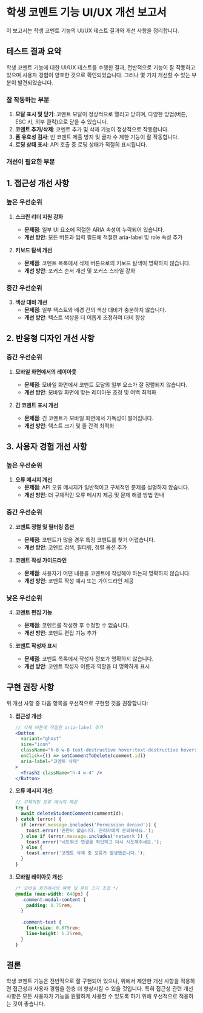 # 학생 코멘트 기능 UI/UX 개선 보고서

이 보고서는 학생 코멘트 기능의 UI/UX 테스트 결과와 개선 사항을 정리합니다.

## 테스트 결과 요약

학생 코멘트 기능에 대한 UI/UX 테스트를 수행한 결과, 전반적으로 기능이 잘 작동하고 있으며 사용자 경험이 양호한 것으로 확인되었습니다. 그러나 몇 가지 개선할 수 있는 부분이 발견되었습니다.

### 잘 작동하는 부분

1. **모달 표시 및 닫기**: 코멘트 모달이 정상적으로 열리고 닫히며, 다양한 방법(버튼, ESC 키, 외부 클릭)으로 닫을 수 있습니다.
2. **코멘트 추가/삭제**: 코멘트 추가 및 삭제 기능이 정상적으로 작동합니다.
3. **폼 유효성 검사**: 빈 코멘트 제출 방지 및 글자 수 제한 기능이 잘 작동합니다.
4. **로딩 상태 표시**: API 호출 중 로딩 상태가 적절히 표시됩니다.

### 개선이 필요한 부분

## 1. 접근성 개선 사항

### 높은 우선순위

1. **스크린 리더 지원 강화**
   - **문제점**: 일부 UI 요소에 적절한 ARIA 속성이 누락되어 있습니다.
   - **개선 방안**: 모든 버튼과 입력 필드에 적절한 aria-label 및 role 속성 추가

2. **키보드 탐색 개선**
   - **문제점**: 코멘트 목록에서 삭제 버튼으로의 키보드 탐색이 명확하지 않습니다.
   - **개선 방안**: 포커스 순서 개선 및 포커스 스타일 강화

### 중간 우선순위

3. **색상 대비 개선**
   - **문제점**: 일부 텍스트와 배경 간의 색상 대비가 충분하지 않습니다.
   - **개선 방안**: 텍스트 색상을 더 어둡게 조정하여 대비 향상

## 2. 반응형 디자인 개선 사항

### 중간 우선순위

1. **모바일 화면에서의 레이아웃**
   - **문제점**: 모바일 화면에서 코멘트 모달의 일부 요소가 잘 정렬되지 않습니다.
   - **개선 방안**: 모바일 화면에 맞는 레이아웃 조정 및 여백 최적화

2. **긴 코멘트 표시 개선**
   - **문제점**: 긴 코멘트가 모바일 화면에서 가독성이 떨어집니다.
   - **개선 방안**: 텍스트 크기 및 줄 간격 최적화

## 3. 사용자 경험 개선 사항

### 높은 우선순위

1. **오류 메시지 개선**
   - **문제점**: API 오류 메시지가 일반적이고 구체적인 문제를 설명하지 않습니다.
   - **개선 방안**: 더 구체적인 오류 메시지 제공 및 문제 해결 방법 안내

### 중간 우선순위

2. **코멘트 정렬 및 필터링 옵션**
   - **문제점**: 코멘트가 많을 경우 특정 코멘트를 찾기 어렵습니다.
   - **개선 방안**: 코멘트 검색, 필터링, 정렬 옵션 추가

3. **코멘트 작성 가이드라인**
   - **문제점**: 사용자가 어떤 내용을 코멘트에 작성해야 하는지 명확하지 않습니다.
   - **개선 방안**: 코멘트 작성 예시 또는 가이드라인 제공

### 낮은 우선순위

4. **코멘트 편집 기능**
   - **문제점**: 코멘트를 작성한 후 수정할 수 없습니다.
   - **개선 방안**: 코멘트 편집 기능 추가

5. **코멘트 작성자 표시**
   - **문제점**: 코멘트 목록에서 작성자 정보가 명확하지 않습니다.
   - **개선 방안**: 코멘트 작성자 이름과 역할을 더 명확하게 표시

## 구현 권장 사항

위 개선 사항 중 다음 항목을 우선적으로 구현할 것을 권장합니다:

1. **접근성 개선**:
   ```jsx
   // 삭제 버튼에 적절한 aria-label 추가
   <Button 
     variant="ghost" 
     size="icon" 
     className="h-8 w-8 text-destructive hover:text-destructive hover:bg-destructive/10"
     onClick={() => setCommentToDelete(comment.id)}
     aria-label="코멘트 삭제"
   >
     <Trash2 className="h-4 w-4" />
   </Button>
   ```

2. **오류 메시지 개선**:
   ```jsx
   // 구체적인 오류 메시지 제공
   try {
     await deleteStudentComment(commentId);
   } catch (error) {
     if (error.message.includes('Permission denied')) {
       toast.error('권한이 없습니다. 관리자에게 문의하세요.');
     } else if (error.message.includes('network')) {
       toast.error('네트워크 연결을 확인하고 다시 시도해주세요.');
     } else {
       toast.error('코멘트 삭제 중 오류가 발생했습니다.');
     }
   }
   ```

3. **모바일 레이아웃 개선**:
   ```css
   /* 모바일 화면에서의 여백 및 폰트 크기 조정 */
   @media (max-width: 640px) {
     .comment-modal-content {
       padding: 0.75rem;
     }
     
     .comment-text {
       font-size: 0.875rem;
       line-height: 1.25rem;
     }
   }
   ```

## 결론

학생 코멘트 기능은 전반적으로 잘 구현되어 있으나, 위에서 제안한 개선 사항을 적용하면 접근성과 사용자 경험을 한층 더 향상시킬 수 있을 것입니다. 특히 접근성 관련 개선 사항은 모든 사용자가 기능을 원활하게 사용할 수 있도록 하기 위해 우선적으로 적용하는 것이 좋습니다.